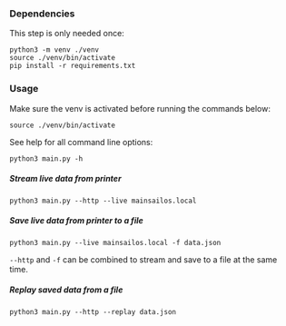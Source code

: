 ### Dependencies

This step is only needed once:

```
python3 -m venv ./venv
source ./venv/bin/activate
pip install -r requirements.txt
```

### Usage

Make sure the venv is activated before running the commands below:
```
source ./venv/bin/activate
```

See help for all command line options:

```
python3 main.py -h
```

##### Stream live data from printer

```
python3 main.py --http --live mainsailos.local
```

##### Save live data from printer to a file

```
python3 main.py --live mainsailos.local -f data.json
```

`--http` and `-f` can be combined to stream and save to a file at the same time.

##### Replay saved data from a file

```
python3 main.py --http --replay data.json
```


